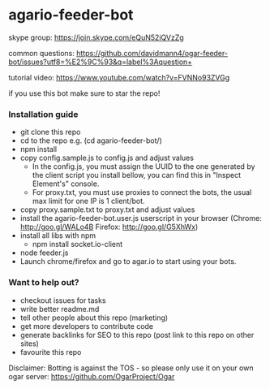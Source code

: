 # agario-feeder-bot

skype group: https://join.skype.com/eQuN52iQVzZg

common questions: https://github.com/davidmann4/ogar-feeder-bot/issues?utf8=%E2%9C%93&q=label%3Aquestion+

tutorial video: https://www.youtube.com/watch?v=FVNNo93ZVGg

if you use this bot make sure to star the repo!

### Installation guide

* git clone this repo
* cd to the repo e.g. (cd agario-feeder-bot/)
* npm install
* copy config.sample.js to config.js and adjust values
  * In the config.js, you must assign the UUID to the one generated by the client script you install bellow, you can find this in "Inspect Element's" console.
  * For proxy.txt, you must use proxies to connect the bots, the usual max limit for one IP is 1 client/bot.
* copy proxy.sample.txt to proxy.txt and adjust values
* install the agario-feeder-bot.user.js userscript in your browser (Chrome: http://goo.gl/WALo4B Firefox: http://goo.gl/G5XhWx)
* install all libs with npm
  * npm install socket.io-client
* node feeder.js
* Launch chrome/firefox and go to agar.io to start using your bots.

### Want to help out?
* checkout issues for tasks
* write better readme.md
* tell other people about this repo (marketing)
* get more developers to contribute code
* generate backlinks for SEO to this repo (post link to this repo on other sites)
* favourite this repo


Disclaimer: 
Botting is against the TOS - so please only use it on your own ogar server: https://github.com/OgarProject/Ogar
